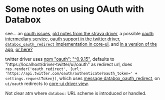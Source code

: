# Some notes on using OAuth with Databox

see...
an [oauth issues](https://github.com/me-box/databox/issues/193),
[old notes from the strava driver](https://github.com/cgreenhalgh/databox-driver-strava/blob/master/docs/implementation-notes.md#oauth-notes),
a possible [oauth intermediary service](https://github.com/me-box/core-oauth-intermediary),
[oauth support in the twitter driver](https://github.com/me-box/driver-twitter#implementing-oauth-in-databox),
[`databox_oauth_redirect` implementation in core-ui](https://github.com/me-box/core-ui/blob/master/ui/src/app.js#L27),
and [in a version of the app](https://github.com/me-box/databox-app/blob/8b661272064ed94596ebb2cb08670f1813ab6736/src/app.js#L78),
[or here?](https://github.com/me-box/databox-app/blob/8b661272064ed94596ebb2cb08670f1813ab6736/src/app.js#L78)

twitter driver
uses [npm "oauth": "^0.9.15"](https://www.npmjs.com/package/oauth),
defaults to "https://localhost/driver-twitter/ui/oauth" as redirect url,
does `res.render('oauth_redirect', {url: 'https://api.twitter.com/oauth/authenticate?oauth_token=' + settings.requestToken})`,
which uses [message databox_oauth_redirect](https://github.com/me-box/driver-twitter/blob/master/src/views/oauth_redirect.pug#L4),
on `ui/oauth` redirects to [core-ui driver view](https://github.com/me-box/driver-twitter/blob/master/src/main.js#L93).

Not clear atm where `databox:` URL scheme is introduced or handled.
